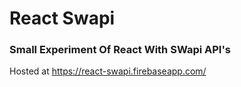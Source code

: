 # React Swapi

### Small Experiment Of React With SWapi API's

Hosted at https://react-swapi.firebaseapp.com/
